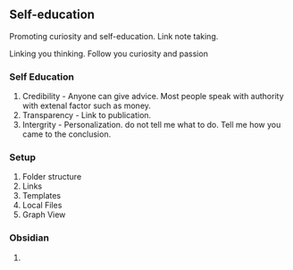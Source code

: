 ## Self-education

Promoting curiosity and self-education. Link note taking.

Linking you thinking. Follow you curiosity and passion

### Self Education

1. Credibility - Anyone can give advice. Most people speak with authority with extenal factor such as money.
2. Transparency - Link to publication.
3. Intergrity - Personalization. do not tell me what to do. Tell me how you came to the conclusion.

### Setup

1. Folder structure
2. Links
3. Templates
4. Local Files
5. Graph View

### Obsidian

1. 
